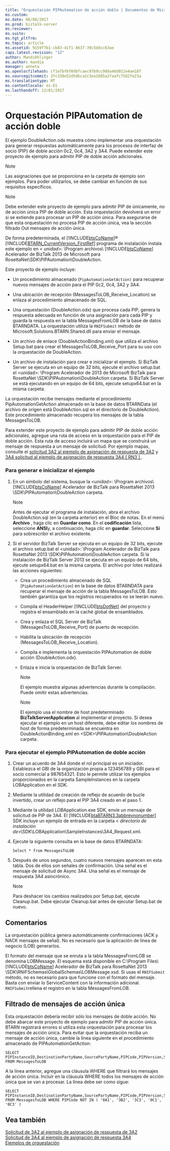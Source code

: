 ```yaml
---
title: "Orquestación PIPAutomation de acción doble | Documentos de Microsoft"
ms.custom: 
ms.date: 06/08/2017
ms.prod: biztalk-server
ms.reviewer: 
ms.suite: 
ms.tgt_pltfrm: 
ms.topic: article
ms.assetid: 9159f7b1-cb83-41f1-8637-39c5ddcc63ae
caps.latest.revision: "12"
author: MandiOhlinger
ms.author: mandia
manager: anneta
ms.openlocfilehash: cf1e7bf6f0dbfcaec97b9cc988a46d012e4ae18f
ms.sourcegitcommit: 3fc338e52d5dbca2c3ea1685a2faafc7582fe23a
ms.translationtype: MT
ms.contentlocale: es-ES
ms.lasthandoff: 12/01/2017
---
```

# <a name="double-action-pipautomation-orchestration"></a>Orquestación PIPAutomation de acción doble
El ejemplo DoubleAction.odx muestra cómo implementar una orquestación para generar respuestas automáticamente para los procesos de interfaz de socio (PIP) de doble acción 0c2, 0c4, 3A2 y 3A4. Puede extender este proyecto de ejemplo para admitir PIP de doble acción adicionales.  
  
> [!NOTE]
>  Las asignaciones que se proporciona en la carpeta de ejemplo son ejemplos. Para poder utilizarlos, se debe cambiar en función de sus requisitos específicos.  
  
> [!NOTE]
>  Debe extender este proyecto de ejemplo para admitir PIP de únicamente, no de acción única PIP de doble acción. Esta orquestación devolverá un error si se extiende para procesar un PIP de acción única. Para asegurarse de que esta orquestación no procesa PIP de acción única, vea la sección filtrado Out mensajes de acción única.  
  
 De forma predeterminada, el [!INCLUDE[btsCoName](../../includes/btsconame-md.md)]® [!INCLUDE[BTARN_CurrentVersion_FirstRef](../../includes/btarn-currentversion-firstref-md.md)] programa de instalación instala este ejemplo en \< *unidad*\>: \Program archivos\\ [!INCLUDE[btsCoName](../../includes/btsconame-md.md)] Acelerador de BizTalk 2013 de Microsoft para RosettaNet\SDK\PIPAutomation\DoubleAction.  
  
 Este proyecto de ejemplo incluye:  
  
-   Un procedimiento almacenado (`PipAutomationGetAction)` para recuperar nuevos mensajes de acción para el PIP 0c2, 0c4, 3A2 y 3A4.  
  
-   Una ubicación de recepción (MessagesToLOB_Receive_Location) se enlaza al procedimiento almacenado de SQL.  
  
-   Una orquestación (DoubleAction.odx) que procesa cada PIP, genera la respuesta adecuada en función de una asignación para cada PIP y guarda la respuesta en la tabla MessagesFromLOB de la base de datos BTARNDATA. La orquestación utiliza la `RNIFSubmit` método de Microsoft.Solutions.BTARN.Shared.dll para enviar el mensaje.  
  
-   Un archivo de enlace (DoubleActionBinding.xml) que utiliza el archivo Setup.bat para crear el MessagesToLOB_Receive_Port para su uso con la orquestación de DoubleAction.  
  
-   Un archivo de instalación para crear e inicializar el ejemplo. Si BizTalk Server se ejecuta en un equipo de 32 bits, ejecute el archivo setup.bat el \<unidad\>: \Program Acelerador de 2013 de Microsoft BizTalk para RosettaNet \SDK\PIPAutomation\DoubleAction carpeta. Si BizTalk Server se está ejecutando en un equipo de 64 bits, ejecute setupx64.bat en la misma carpeta.  
  
 La orquestación recibe mensajes mediante el procedimiento PipAutomationGetAction almacenado en la base de datos BTARNData (el archivo de origen está DoubleAction.sql en el directorio de DoubleAction). Este procedimiento almacenado recupera los mensajes de la tabla MessagesToLOB.  
  
 Para extender este proyecto de ejemplo para admitir PIP de doble acción adicionales, agregue una ruta de acceso en la orquestación para el PIP de doble acción. Esta ruta de acceso incluirá un mapa que se construirá un mensaje de respuesta a un mensaje de solicitud. Por ejemplo mapas, consulte el [solicitud 3A2 al ejemplo de asignación de respuesta de 3A2](../../adapters-and-accelerators/accelerator-rosettanet/3a2-request-to-3a2-response-map-sample.md) y [3A4 solicitud al ejemplo de asignación de respuesta 3A4 &#91; RN3 &#93; ](../../adapters-and-accelerators/accelerator-rosettanet/3a4-request-to-3a4-response-map-sample.md).  
  
### <a name="to-build-and-initialize-this-sample"></a>Para generar e inicializar el ejemplo  
  
1.  En un símbolo del sistema, busque la  *\<unidad\>*: \Program archivos\\ [!INCLUDE[btsCoName](../../includes/btsconame-md.md)] Acelerador de BizTalk para RosettaNet 2013 \SDK\PIPAutomation\DoubleAction carpeta.  
  
    > [!NOTE]
    >  Antes de ejecutar el programa de instalación, abra el archivo DoubleAction.sql (en la carpeta anterior) en el Bloc de notas. En el menú **Archivo** , haga clic en **Guardar como**. En el **codificación** lista, seleccione **ANSI**y, a continuación, haga clic en **guardar**. Seleccione **Sí** para sobrescribir el archivo existente.  
  
2.  Si el servidor BizTalk Server se ejecuta en un equipo de 32 bits, ejecute el archivo setup.bat el \<unidad\>: \Program Acelerador de BizTalk para RosettaNet 2013 \SDK\PIPAutomation\DoubleAction carpeta. Si la instalación de BizTalk Server 2013 se ejecuta en un equipo de 64 bits, ejecute setupx64.bat en la misma carpeta. El archivo por lotes realizará las acciones siguientes:  
  
    -   Crea un procedimiento almacenado de SQL (`PipAutomationGetAction`) en la base de datos BTARNDATA para recuperar el mensaje de acción de la tabla MessagesToLOB. Esto también garantiza que los registros recuperados no se leerán nuevo.  
  
    -   Compila el HeaderHelper [!INCLUDE[btsDotNet](../../includes/btsdotnet-md.md)] del proyecto y registra el ensamblado en la caché global de ensamblados.  
  
    -   Crea y enlaza el SQL Server de BizTalk (MessagesToLOB_Receive_Port) de puerto de recepción.  
  
    -   Habilita la ubicación de recepción (MessagesToLOB_Receive_Location).  
  
    -   Compila e implementa la orquestación PIPAutomation de doble acción (DoubleAction.odx).  
  
    -   Enlaza e inicia la orquestación de BizTalk Server.  
  
        > [!NOTE]
        >  El ejemplo muestra algunas advertencias durante la compilación. Puede omitir estas advertencias.  
  
        > [!NOTE]
        >  El ejemplo usa el nombre de host predeterminado **BizTalkServerApplication** al implementar el proyecto. Si desea ejecutar el ejemplo en un host diferente, debe editar los nombres de host de forma predeterminada se encuentra en DoubleActionBinding.xml en \<SDK\>\PIPAutomation\DoubleAction carpeta.  
  
### <a name="to-run-the-double-action-pipautomation-sample"></a>Para ejecutar el ejemplo PIPAutomation de doble acción  
  
1.  Crear un acuerdo de 3A4 donde el rol principal es un iniciador. Establezca el GBI de la organización propia a 123456789 y GBI para el socio comercial a 987654321. Esto le permite utilizar los ejemplos proporcionados en la carpeta SampleInstances en la carpeta LOBApplication en el SDK.  
  
2.  Mediante la utilidad de creación de reflejo de acuerdo de bucle invertido, crear un reflejo para el PIP 3A4 creado en el paso 1.  
  
3.  Mediante la utilidad LOBApplication.exe SDK, envíe un mensaje de solicitud de PIP de 3A4. El [!INCLUDE[btaBTARN3.3abbrevnonumber](../../includes/btabtarn3-3abbrevnonumber-md.md)] SDK incluye un ejemplo de entrada en la carpeta \< *directorio de instalación de*\>\SDK\LOBApplication\SampleInstances\3A4_Request.xml.  
  
4.  Ejecute la siguiente consulta en la base de datos BTARNDATA:  
  
    ```  
    Select * from MessagesToLOB  
    ```  
  
5.  Después de unos segundos, cuatro nuevos mensajes aparecen en esta tabla. Dos de ellos son señales de confirmación. Una señal es el mensaje de solicitud de Async 3A4. Una señal es el mensaje de respuesta 3A4 asincrónico.  
  
    > [!NOTE]
    >  Para deshacer los cambios realizados por Setup.bat, ejecute Cleanup.bat. Debe ejecutar Cleanup.bat antes de ejecutar Setup.bat de nuevo.  
  
## <a name="remarks"></a>Comentarios  
 La orquestación pública genera automáticamente confirmaciones (ACK y NACK mensajes de señal). No es necesario que la aplicación de línea de negocio (LOB) generarlos.  
  
 El formato del mensaje que se enruta a la tabla MessagesFromLOB se denomina LOBMessage. El esquema está disponible en C:\Program Files\\ [!INCLUDE[btsCoName](../../includes/btsconame-md.md)] Acelerador de BizTalk para RosettaNet 2013 \SDK\RNIFSchemas\GlobalSchemas\LOBMessage.xsd. Si usas el `RNIFSubmit` método, no es necesario para que funcione con el formato del mensaje. Basta con enviar lo ServiceContent con la información adicional. `RNIFSubmit`rellena el registro en la tabla MessagesFromLOB.  
  
## <a name="filtering-out-single-action-messages"></a>Filtrado de mensajes de acción única  
 Esta orquestación debería recibir sólo los mensajes de doble acción. No debe abarcar este proyecto de ejemplo para admitir PIP de acción única. BTARN registrará errores si utiliza esta orquestación para procesar los mensajes de acción única. Para evitar que la orquestación reciba un mensaje de acción única, cambie la línea siguiente en el procedimiento almacenado de PIPAutomationGetAction:  
  
```  
SELECT PIPInstanceID,DestinationPartyName,SourcePartyName,PIPCode,PIPVersion,ServiceContent FROM MessagesToLOB  
```  
  
 A la línea anterior, agregue una cláusula WHERE que filtrará los mensajes de acción única. Incluir en la cláusula WHERE todos los mensajes de acción única que se van a procesar. La línea debe ser como sigue:  
  
```  
SELECT PIPInstanceID,DestinationPartyName,SourcePartyName,PIPCode,PIPVersion,ServiceContent FROM MessagesToLOB WHERE PIPCode NOT IN ( '0A1', '3B2', '3C3', '0C1', '0C3' )  
```  
  
## <a name="see-also"></a>Vea también  
 [Solicitud de 3A2 al ejemplo de asignación de respuesta de 3A2](../../adapters-and-accelerators/accelerator-rosettanet/3a2-request-to-3a2-response-map-sample.md)   
 [Solicitud de 3A4 al ejemplo de asignación de respuesta 3A4](../../adapters-and-accelerators/accelerator-rosettanet/3a4-request-to-3a4-response-map-sample.md)   
 [Ejemplos de orquestación](../../adapters-and-accelerators/accelerator-rosettanet/orchestration-samples.md)